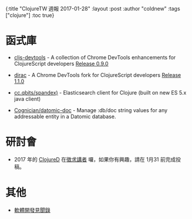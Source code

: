 {:title "ClojureTW 週報 2017-01-28"
:layout :post
:author "coldnew"
:tags  ["clojure"]
:toc true}

# 函式庫

* [cljs-devtools](https://github.com/binaryage/cljs-devtools)  -  A collection of Chrome DevTools enhancements for ClojureScript developers [Release 0.9.0](https://github.com/binaryage/cljs-devtools/releases/tag/v0.9.0)

* [dirac](https://github.com/binaryage/dirac) -  A Chrome DevTools fork for ClojureScript developers [Release 1.1.0](https://github.com/binaryage/dirac/releases/tag/v1.1.0)

* [cc.qbits/spandex)](https://github.com/mpenet/spandex) - Elasticsearch client for Clojure (built on new ES 5.x java client)

* [Cognician/datomic-doc](https://github.com/Cognician/datomic-doc) -  Manage :db/doc string values for any addressable entity in a Datomic database.

# 研討會

* 2017 年的 [ClojureD](http://www.clojured.de/) 在[徵求講者](https://docs.google.com/forms/d/e/1FAIpQLSeQj3EzOYnYPoKrAueoHnETJ_yQpBmx4zrCHPQEgS1RL7P1CA/viewform?c=0&w=1) 囉，如果你有興趣，請在 1月31 前完成投稿。

# 其他

* [軟體開發見聞錄](https://www.gitbook.com/book/ericyeh92094/self-reflection-and-insight-for-s-w-engineering/details)
